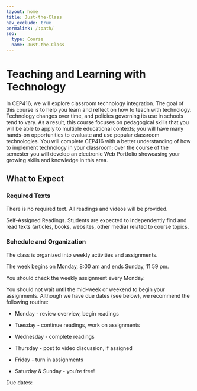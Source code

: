 ```yaml
---
layout: home
title: Just-the-Class
nav_exclude: true
permalink: /:path/
seo:
  type: Course
  name: Just-the-Class
---
```


# Teaching and Learning with Technology

In CEP416, we will explore classroom technology integration. The goal of this course is to help you learn and reflect on how to teach with technology. Technology changes over time, and policies governing its use in schools tend to vary. As a result, this course focuses on pedagogical skills that you will be able to apply to multiple educational contexts; you will have many hands-on opportunities to evaluate and use popular classroom technologies. You will complete CEP416 with a better understanding of how to implement technology in your classroom; over the course of the semester you will develop an electronic Web Portfolio showcasing your growing skills and knowledge in this area.

## What to Expect

### Required Texts
  There is no required text. All readings and videos will be provided. 

  Self-Assigned Readings. Students are expected to independently find and read texts (articles, books, websites, other media) related to course topics.

### Schedule and Organization	
  The class is organized into weekly activities and assignments. 

  The week begins on Monday, 8:00 am and ends Sunday, 11:59 pm. 

  You should check the weekly assignment every Monday. 

  You should not wait until the mid-week or weekend to begin your assignments.  Although we have due dates (see below), we recommend the following routine: 

* Monday - review overview, begin readings

* Tuesday - continue readings, work on assignments

* Wednesday - complete readings

* Thursday - post to video discussion, if assigned

* Friday - turn in assignments

* Saturday & Sunday - you're free!

Due dates:
